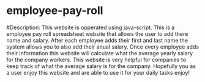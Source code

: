 # employee-pay-roll

#Description:
This website is opperated using java-script.
 This is a employee pay roll spreadsheet website that allows the user to add there name and salary.
 After each employee adds their first and last name the system allows you to also add their anual salary.
 Once every employee adds their information this website will calculate what the average yearly salary for the company workers.
 This website is very helpful for companies to keep track of what the average salary is for the company.
 Hopefully you as a user enjoy this website and are able to use it for your daily tasks enjoy!


 
